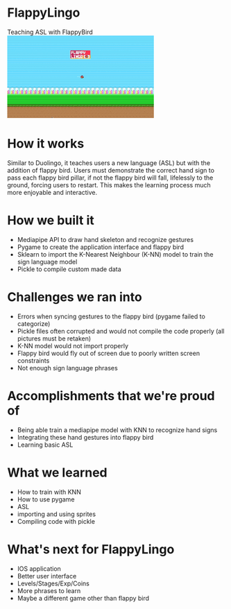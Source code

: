 # FlappyLingo
Teaching ASL with FlappyBird </br>
![](https://github.com/Jix0u/FlappyLingo/blob/main/readme/flappylingomovie.gif)

# How it works
Similar to Duolingo, it teaches users a new language (ASL) but with the addition of flappy bird. Users must demonstrate the correct hand sign to pass each flappy bird pillar, if not the flappy bird will fall, lifelessly to the ground, forcing users to restart. This makes the learning process much more enjoyable and interactive.

# How we built it
- Mediapipe API to draw hand skeleton and recognize gestures
- Pygame to create the application interface and flappy bird
- Sklearn to import the K-Nearest Neighbour (K-NN) model to train the sign language model
- Pickle to compile custom made data

# Challenges we ran into
- Errors when syncing gestures to the flappy bird (pygame failed to categorize)
- Pickle files often corrupted and would not compile the code properly (all pictures must be retaken)
- K-NN model would not import properly
- Flappy bird would fly out of screen due to poorly written screen constraints
- Not enough sign language phrases

# Accomplishments that we're proud of
- Being able train a mediapipe model with KNN to recognize hand signs
- Integrating these hand gestures into flappy bird
- Learning basic ASL

# What we learned
- How to train with KNN
- How to use pygame
- ASL
- importing and using sprites
- Compiling code with pickle

# What's next for FlappyLingo
- IOS application
- Better user interface
- Levels/Stages/Exp/Coins
- More phrases to learn
- Maybe a different game other than flappy bird
